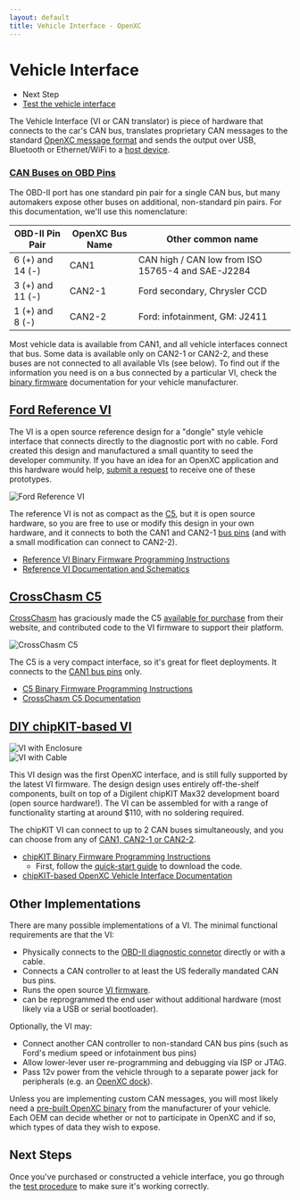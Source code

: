 ```yaml
---
layout: default
title: Vehicle Interface - OpenXC
---
```


<div class="page-header">
    <h1>Vehicle Interface</h1>
</div>

<div class="pull-right well">
    <ul class="nav nav-list">
        <li class="nav-header">Next Step</li>
        <li><a href="/vehicle-interface/testing.html">
            Test the vehicle interface <i class="icon-arrow-right"></i>
        </a></li>
    </ul>
</div>

The Vehicle Interface (VI or CAN translator) is piece of hardware that connects
to the car's CAN bus, translates proprietary CAN messages to the standard
[OpenXC message format][output-format] and sends the output over USB, Bluetooth
or Ethernet/WiFi to a [host device][].

<h3 id="obd-pins"><a href="#obd-pins">CAN Buses on OBD Pins</a></h3>

The OBD-II port has one standard pin pair for a single CAN bus, but many
automakers expose other buses on additional, non-standard pin pairs. For this
documentation, we'll use this nomenclature:

<div class="well">
<table>
<thead>
<tr><th>OBD-II Pin Pair</th><th>OpenXC Bus Name</th><th>Other common name</th></tr>
</thead>
<tbody>
<tr>
    <td>6 (+) and 14 (-)</td>
    <td>CAN1</td>
    <td>CAN high / CAN low from ISO 15765-4 and SAE-J2284</td>
</tr>
<tr>
    <td>3 (+) and 11 (-)</td>
    <td>CAN2-1</td>
    <td>Ford secondary, Chrysler CCD</td>
</tr>
<tr>
    <td>1 (+) and 8 (-)</td>
    <td>CAN2-2</td>
    <td>Ford: infotainment, GM: J2411</td>
</tr>
</tbody>
</table>
</div>

Most vehicle data is available from CAN1, and all vehicle interfaces connect
that bus. Some data is available only on CAN2-1 or CAN2-2, and
these buses are not connected to all available VIs (see below). To find out
if the information you need is on a bus connected by a particular VI, check the
[binary firmware](/vehicle-interface/firmware.html) documentation for your
vehicle manufacturer.

<h2 id="ford-reference-design"><a href="#ford-reference-design">Ford Reference VI</a></h2>

The VI is a open source reference design for a "dongle" style vehicle interface
that connects directly to the diagnostic port with no cable. Ford created this
design and manufactured a small quantity to seed the developer community. If you
have an idea for an OpenXC application and this hardware would help,
[submit a
request](https://docs.google.com/forms/d/1-l7_i7b6xsITh9q3Pr1NCjAU6Yw_cTPEgrPCNCggQec/viewform)
to receive one of these prototypes.

![Ford Reference VI](/images/ford-reference-vi.jpg)

The reference VI is not as compact as the [C5](#cross-chasm), but it is open
source hardware, so you are free to use or modify this design in your own
hardware, and it connects to both the CAN1 and CAN2-1 [bus pins](#obd-pins) (and
with a small modification can connect to CAN2-2).

* [Reference VI Binary Firmware Programming
  Instructions](http://vi-firmware.openxcplatform.com/en/latest/platforms/ford.html)
* [Reference VI Documentation and Schematics](http://vi-firmware.openxcplatform.com/)

<h2 id="cross-chasm"><a href="#cross-chasm">CrossChasm C5</a></h2>

[CrossChasm](http://crosschasm.com/) has graciously made the C5 [available for
purchase](http://crosschasm.com/SolutionCenter/OpenXC.aspx) from their website,
and contributed code to the VI firmware to support their platform.

![CrossChasm C5](/images/crosschasm-c5.png)

The C5 is a very compact interface, so it's great for fleet deployments. It
connects to the [CAN1 bus pins](#obd-pins) only.

* [C5 Binary Firmware Programming Instructions](http://www.crosschasm.com/Downloads/QuickStart%20guide%20to%20using%20C5%20Hardware%20and%20OpenXC.pdf)
* [CrossChasm C5
Documentation](http://vi-firmware.openxcplatform.com/en/latest/platforms/crosschasm-c5.html)

<h2 id="diy-chipkit"><a href="#diy-chipkit">DIY chipKIT-based VI</a></h2>

<div class="row">
    <div class="span4">
        <img title="VI with Enclosure"
            src="/images/cantranslator-boxed-vertical.jpg"/>
    </div>
    <div class="span4">
        <img title="VI with Cable"
            src="/images/cantranslator-with-plug.jpg"/>
    </div>
</div>

This VI design was the first OpenXC interface, and is still fully supported by
the latest VI firmware. The design design uses entirely off-the-shelf
components, built on top of a Digilent chipKIT Max32 development board (open
source hardware!). The VI can be assembled for with a range of functionality
starting at around $110, with no soldering required.

The chipKIT VI can connect to up to 2 CAN buses simultaneously, and you can
choose from any of [CAN1, CAN2-1 or CAN2-2](#obd-pins).

* [chipKIT Binary Firmware Programming Instructions](http://vi-firmware.openxcplatform.com/en/latest/platforms/max32.html#flashing-a-pre-compiled-firmware)
  * First, follow the [quick-start guide](http://vi-firmware.openxcplatform.com/en/latest/installation/binary.html#quick-start) to download the code.
* [chipKIT-based OpenXC Vehicle Interface
Documentation](http://chipkit-vi.openxcplatform.com/)

<h2>Other Implementations</h2>

There are many possible implementations of a VI. The minimal functional
requirements are that the VI:

* Physically connects to the [OBD-II diagnostic
  connetor](http://en.wikipedia.org/wiki/On-board_diagnostics#OBD-II_diagnostic_connector)
  directly or with a cable.
* Connects a CAN controller to at least the US federally mandated CAN bus pins.
* Runs the open source [VI firmware](https://github.com/openxc/vi-firmware).
* can be reprogrammed the end user without additional hardware (most likely via
  a USB or serial bootloader).

Optionally, the VI may:

* Connect another CAN controller to non-standard CAN bus pins (such as Ford's medium
  speed or infotainment bus pins)
* Allow lower-lever user re-programming and debugging via ISP or JTAG.
* Pass 12v power from the vehicle through to a separate power jack for
  peripherals (e.g. an [OpenXC dock](https://github.com/openxc/reference-dock)).

Unless you are implementing custom CAN messages, you will most likely need a
[pre-built OpenXC binary](/vehicle-interface/firmware.html) from the
manufacturer of your vehicle. Each OEM can decide whether or not to participate
in OpenXC and if so, which types of data they wish to expose.

<div class="page-header">
<h2>Next Steps</h2>
</div>

Once you've purchased or constructed a vehicle interface, you go through the
[test procedure](/vehicle-interface/testing.html) to make sure it's working
correctly.

[output-format]: /vehicle-interface/output-format.html
[host device]: /host-devices/index.html
[can]: http://en.wikipedia.org/wiki/CAN_bus
[obd2]: http://en.wikipedia.org/wiki/On-board_diagnostics
